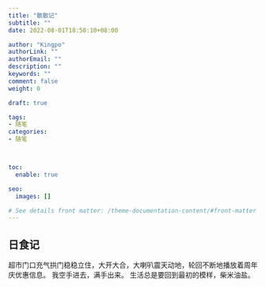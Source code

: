 ```yaml
---
title: "散散记"
subtitle: ""
date: 2022-08-01T18:50:10+08:00

author: "Kingpo"
authorLink: ""
authorEmail: ""
description: ""
keywords: ""
comment: false
weight: 0

draft: true

tags:
- 随笔
categories:
- 随笔



toc:
  enable: true

seo:
  images: []

# See details front matter: /theme-documentation-content/#front-matter
---
```


<!--more-->

## 日食记
超市门口充气拱门稳稳立住，大开大合，大喇叭震天动地，轮回不断地播放着周年庆优惠信息。
我空手进去，满手出来。
生活总是要回到最初的模样，柴米油盐。


